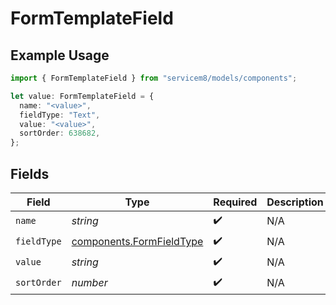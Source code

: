 # FormTemplateField

## Example Usage

```typescript
import { FormTemplateField } from "servicem8/models/components";

let value: FormTemplateField = {
  name: "<value>",
  fieldType: "Text",
  value: "<value>",
  sortOrder: 638682,
};
```

## Fields

| Field                                                                | Type                                                                 | Required                                                             | Description                                                          |
| -------------------------------------------------------------------- | -------------------------------------------------------------------- | -------------------------------------------------------------------- | -------------------------------------------------------------------- |
| `name`                                                               | *string*                                                             | :heavy_check_mark:                                                   | N/A                                                                  |
| `fieldType`                                                          | [components.FormFieldType](../../models/components/formfieldtype.md) | :heavy_check_mark:                                                   | N/A                                                                  |
| `value`                                                              | *string*                                                             | :heavy_check_mark:                                                   | N/A                                                                  |
| `sortOrder`                                                          | *number*                                                             | :heavy_check_mark:                                                   | N/A                                                                  |